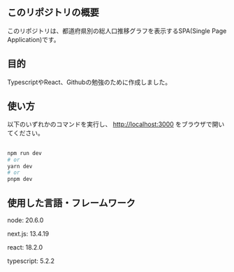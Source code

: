 ## このリポジトリの概要

このリポジトリは、都道府県別の総人口推移グラフを表示するSPA(Single Page Application)です。

## 目的

TypescriptやReact、Githubの勉強のために作成しました。

## 使い方

以下のいずれかのコマンドを実行し、 [http://localhost:3000](http://localhost:3000) をブラウザで開いてください。

##

```bash
npm run dev
# or
yarn dev
# or
pnpm dev
```

## 使用した言語・フレームワーク

node: 20.6.0

next.js: 13.4.19

react: 18.2.0

typescript: 5.2.2

